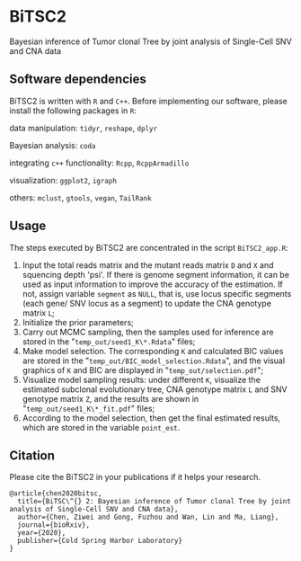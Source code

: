 # BiTSC2
Bayesian inference of Tumor clonal Tree by joint analysis of Single-Cell SNV and CNA data

## Software dependencies
BiTSC2 is written with `R` and `C++`. Before implementing our software, please install the following packages in `R`:

data manipulation: `tidyr`, `reshape`, `dplyr`

Bayesian analysis: `coda`

integrating `c++` functionality: `Rcpp`, `RcppArmadillo`

visualization: `ggplot2`, `igraph`

others: `mclust`, `gtools`, `vegan`, `TailRank`




## Usage
The steps executed by BiTSC2 are concentrated in the script `BiTSC2_app.R`:
1. Input the total reads matrix and the mutant reads matrix `D` and `X` and squencing depth 'psi'. If there is genome segment information, it can be used as input information to improve the accuracy of the estimation. If not, assign variable `segment` as `NULL`, that is, use locus specific segments (each gene/ SNV locus as a segment) to update the CNA genotype matrix `L`;
2. Initialize the prior parameters;
3. Carry out MCMC sampling, then the samples used for inference are stored in the "`temp_out/seed1_K\*.Rdata`" files;
4. Make model selection. The corresponding `K` and calculated BIC values are stored in the "`temp_out/BIC_model_selection.Rdata`", and the visual graphics of `K` and BIC are displayed in "`temp_out/selection.pdf`";
5. Visualize model sampling results: under different `K`, visualize the estimated subclonal evolutionary tree, CNA genotype matrix `L` and SNV genotype matrix `Z`, and the results are shown in "`temp_out/seed1_K\*_fit.pdf`" files;
6. According to the model selection, then get the final estimated results, which are stored in the variable `point_est`.


## Citation
Please cite the BiTSC2 in your publications if it helps your research.
```
@article{chen2020bitsc,
  title={BiTSC\^{} 2: Bayesian inference of Tumor clonal Tree by joint analysis of Single-Cell SNV and CNA data},
  author={Chen, Ziwei and Gong, Fuzhou and Wan, Lin and Ma, Liang},
  journal={bioRxiv},
  year={2020},
  publisher={Cold Spring Harbor Laboratory}
}

```
